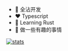 - 🔭 全沾开发
- ❤️ Typescript
- 🌱 Learning Rust
- 🤔 做一些有趣的事情

[![stats](https://github-readme-stats.vercel.app/api?username=lampofaladdin)](https://github.com/anuraghazra/github-readme-stats)

